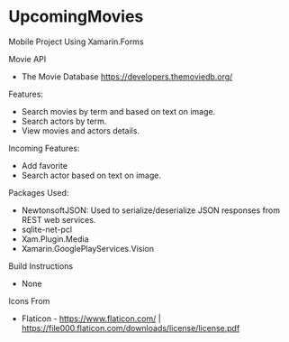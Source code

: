 # UpcomingMovies

Mobile Project Using Xamarin.Forms

Movie API
- The Movie Database https://developers.themoviedb.org/ 

Features:
- Search movies by term and based on text on image.
- Search actors by term.
- View movies and actors details.

Incoming Features:
- Add favorite
- Search actor based on text on image.

Packages Used:
 - NewtonsoftJSON: Used to serialize/deserialize JSON responses from REST web services.
 - sqlite-net-pcl
 - Xam.Plugin.Media
 - Xamarin.GooglePlayServices.Vision
 
Build Instructions
 - None
 
Icons From
- Flaticon - https://www.flaticon.com/ | https://file000.flaticon.com/downloads/license/license.pdf
